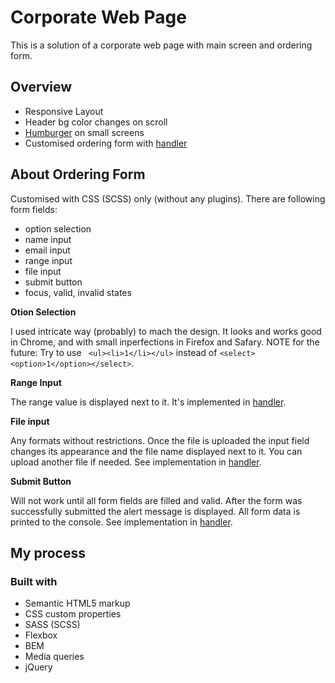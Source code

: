# Corporate Web Page

This is a solution of a corporate web page with main screen and ordering form.


## Overview

- Responsive Layout 
- Header bg color changes on scroll
- [Humburger](https://github.com/joana-trots/test-softcorp/blob/master/js/nav.js) on small screens
- Customised ordering form with [handler](https://github.com/joana-trots/test-softcorp/blob/master/js/handleForm.js)


## About Ordering Form 

Customised with CSS (SCSS) only (without any plugins).
There are following form fields:
- option selection
- name input
- email input
- range input
- file input
- submit button
- focus, valid, invalid states 

**Otion Selection**

I used intricate way (probably) to mach the design. 
It looks and works good in Chrome, and with small inperfections in Firefox and Safary.
NOTE for the future: Try to use ``` <ul><li>1</li></ul>``` instead of ```<select><option>1</option></select>```.

**Range Input**

The range value is displayed next to it.
It's implemented in [handler](https://github.com/joana-trots/test-softcorp/blob/master/js/handleForm.js).

**File input**

Any formats without restrictions.
Once the file is uploaded the input field changes its appearance and the file name displayed next to it.
You can upload another file if needed.
See implementation in [handler](https://github.com/joana-trots/test-softcorp/blob/master/js/handleForm.js).

**Submit Button**

Will not work until all form fields are filled and valid.
After the form was successfully submitted the alert message is displayed.
All form data is printed to the console.
See implementation in [handler](https://github.com/joana-trots/test-softcorp/blob/master/js/handleForm.js).


## My process

### Built with

- Semantic HTML5 markup
- CSS custom properties
- SASS (SCSS)
- Flexbox
- BEM
- Media queries
- jQuery
